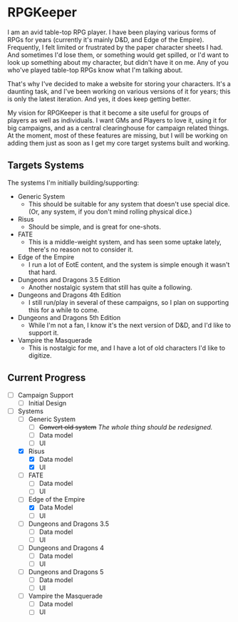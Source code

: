 # RPGKeeper

I am an avid table-top RPG player. I have been playing various forms of RPGs for years (currently it's mainly D&D, and 
Edge of the Empire). Frequently, I felt limited or frustrated by the paper character sheets I had. And sometimes I'd
lose them, or something would get spilled, or I'd want to look up something about my character, but didn't have it on me.
Any of you who've played table-top RPGs know what I'm talking about.

That's why I've decided to make a website for storing your characters. It's a daunting task, and I've been working on
various versions of it for years; this is only the latest iteration. And yes, it does keep getting better.

My vision for RPGKeeper is that it become a site useful for groups of players as well as individuals. I want GMs and 
Players to love it, using it for big campaigns, and as a central clearinghouse for campaign related things. At the 
moment, most of these features are missing, but I will be working on adding them just as soon as I get my core target 
systems built and working.

## Targets Systems

The systems I'm initially building/supporting:

* Generic System
    * This should be suitable for any system that doesn't use special dice. (Or, any system, if you don't mind rolling physical dice.)
* Risus
    * Should be simple, and is great for one-shots.
* FATE
    * This is a middle-weight system, and has seen some uptake lately, there's no reason not to consider it.
* Edge of the Empire
    * I run a lot of EotE content, and the system is simple enough it wasn't that hard.
* Dungeons and Dragons 3.5 Edition
    * Another nostalgic system that still has quite a following.
* Dungeons and Dragons 4th Edition
    * I still run/play in several of these campaigns, so I plan on supporting this for a while to come.
* Dungeons and Dragons 5th Edition
    * While I'm not a fan, I know it's the next version of D&D, and I'd like to support it.
* Vampire the Masquerade
    * This is nostalgic for me, and I have a lot of old characters I'd like to digitize.

## Current Progress

* [ ] Campaign Support
    * [ ] Initial Design
* [ ] Systems
    * [ ] Generic System
        * [ ] ~~Convert old system~~ _The whole thing should be redesigned._
        * [ ] Data model
        * [ ] UI
    * [X] Risus
        * [X] Data model
        * [X] UI
    * [ ] FATE
        * [ ] Data model
        * [ ] UI
    * [ ] Edge of the Empire
        * [X] Data Model
        * [ ] UI
    * [ ] Dungeons and Dragons 3.5
        * [ ] Data model
        * [ ] UI
    * [ ] Dungeons and Dragons 4
        * [ ] Data model
        * [ ] UI
    * [ ] Dungeons and Dragons 5
        * [ ] Data model
        * [ ] UI
    * [ ] Vampire the Masquerade
        * [ ] Data model
        * [ ] UI
